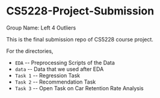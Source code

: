# CS5228-Project-Submission

Group Name: Left 4 Outliers

This is the final submission repo of CS5228 course project.

For the directories,

- `EDA` -- Preprocessing Scripts of the Data
- `data` -- Data that we used after EDA
- `Task 1` -- Regression Task
- `Task 2` -- Recommendation Task
- `Task 3` -- Open Task on Car Retention Rate Analysis
